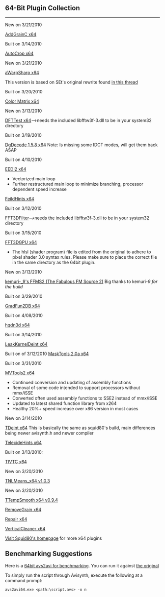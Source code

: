 ## 64-Bit Plugin Collection ##

---


New on 3/21/2010

[AddGrainC x64](http://www.mediafire.com/?imj5nkwdkj1)

Built on 3/14/2010

[AutoCrop x64](http://www.mediafire.com/?mzddfmjjdyx)

New on 3/21/2010

[aWarpSharp x64](http://www.mediafire.com/?mjmfnuwf2ky)

This version is based on SEt's original rewrite found [in this thread](http://forum.doom9.org/showthread.php?t=147285)

Built on 3/20/2010

[Color Matrix x64](http://www.mediafire.com/?ztjwmywqmm4)

New on 3/13/2010

[DFTTest x64](http://www.mediafire.com/?oemygnmkrji)-->needs the included libfftw3f-3.dll to be in your system32 directory

Built on 3/19/2010

[DgDecode 1.5.8 x64](http://www.mediafire.com/?c0wmemj5jam)
Note: Is missing some IDCT modes, will get them back ASAP

Built on 4/10/2010

[EEDI2 x64](http://www.mediafire.com/?znmyzdo2ize)
  * Vectorized main loop
  * Further restructured main loop to minimize branching, processor dependent speed increase


[FeildHints x64](http://www.mediafire.com/?ynkidzz4joz)

Built on 3/12/2010

[FFT3DFilter](http://www.mediafire.com/?2ymcyfuzzzw)-->needs the included libfftw3f-3.dll to be in your system32 directory

Built on 3/15/2010

[FFT3DGPU x64](http://www.mediafire.com/?2chnt1jkwwm)
  * The hlsl (shader program) file is edited from the original to adhere to pixel shader 3.0 syntax rules.  Please make sure to place the correct file in the same directory as the 64bit plugin.

New on 3/13/2010

[kemuri-\_9's FFMS2 (The Fabulous FM Source 2)](http://kemuri9.net/dev/avs/ffms2/x64/ffms2.dll)
Big thanks to kemuri-_9 for the build_

Built on 3/29/2010

[GradFun2DB x64](http://www.mediafire.com/?w0trndmni3j)

Built on 4/08/2010

[hqdn3d x64](http://www.mediafire.com/?gyvmmzx0v4z)

Built on 3/14/2010

[LeakKernelDeint x64](http://www.mediafire.com/?tqmjdnjdnum)

Built on of 3/12/2010
[MaskTools 2.0a x64](http://www.mediafire.com/?jqyziyme1zd)

Built on 3/31/2010

[MVTools2 x64](http://www.mediafire.com/?2yjmze2ommz)
  * Continued conversion and updating of assembly functions
  * Removal of some code intended to support processors without mmx/iSSE
  * Converted often used assembly functions to SSE2 instead of mmx/iSSE
  * Updated to latest shared function library from x264
  * Healthy 20%+ speed increase over x86 version in most cases

New on 3/14/2010

[TDeint x64](http://www.mediafire.com/?kmcztm1xzjm)
This is basically the same as squid80's build, main differences being newer avisynth.h and newer compiler

[TelecideHints x64](http://www.mediafire.com/?wnemmzntgnh)

Built on 3/13/2010:

[TIVTC x64](http://www.mediafire.com/?i2qtli1mxik)


New on 3/20/2010

[TNLMeans\_x64 v1.0.3](http://www.mediafire.com/?y4e3zd2zodd)

New on 3/20/2010

[TTempSmooth x64 v0.9.4](http://www.mediafire.com/?zv0jm3mtmzf)

[RemoveGrain x64](http://www.mediafire.com/?qjmyjt52miz)

[Repair x64](http://www.mediafire.com/?q00r32yegnh)

[VerticalCleaner x64](http://www.mediafire.com/?mjctqyjnoxh)


[Visit Squid80's homepage](http://members.optusnet.com.au/squid_80/) for more x64 plugins



## Benchmarking Suggestions ##

Here is a [64bit avs2avi for benchmarking](http://www.mediafire.com/?yykmkawa40j).  You can run it against [the original](http://moitah.net/)

To simply run the script through Avisynth, execute the following at a command prompt:
```
avs2avi64.exe <path:\script.avs> -o n
```